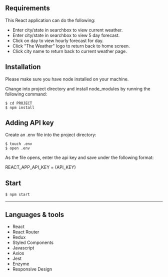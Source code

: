 ## Requirements
This React application can do the following:

- Enter city/state in searchbox to view current weather.
- Enter city/state in searchbox to view 5 day forecast.
- Click on day to view hourly forecast for day.
- Click "The Weather" logo to return back to home screen.
- Click city name to return back to current weather page.
  
## Installation
Please make sure you have node installed on your machine. 

Change into project directory and install node_modules by running the following command:

    $ cd PROJECT
    $ npm install

## Adding API key
Create an .env file into the project directory:

    $ touch .env
    $ open .env

As the file opens, enter the api key and save under the following format:

REACT_APP_API_KEY = (API_KEY)

## Start

    $ npm start

---


## Languages & tools

- React
- React Router
- Redux
- Styled Components
- Javascript
- Axios
- Jest
- Enzyme
- Responsive Design

  
